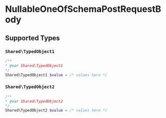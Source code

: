 # NullableOneOfSchemaPostRequestBody


## Supported Types

### `Shared\TypedObject1`

```php
/**
* @var Shared\TypedObject1
*/
Shared\TypedObject1 $value = /* values here */
```

### `Shared\TypedObject2`

```php
/**
* @var Shared\TypedObject2
*/
Shared\TypedObject2 $value = /* values here */
```

